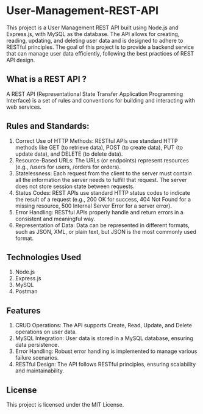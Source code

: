 # User-Management-REST-API

This project is a User Management REST API built using Node.js and Express.js, with MySQL as the database. The API allows for creating, reading, updating, and deleting user data and is designed to adhere to RESTful principles. The goal of this project is to provide a backend service that can manage user data efficiently, following the best practices of REST API design.

## What is a REST API ? 

A REST API (Representational State Transfer Application Programming Interface) is a set of rules and conventions for building and interacting with web services.

## Rules and Standards:

1. Correct Use of HTTP Methods: RESTful APIs use standard HTTP methods like GET (to retrieve data), POST (to create data), PUT (to update data), and DELETE (to delete data).
2. Resource-Based URLs: The URLs (or endpoints) represent resources (e.g., /users for users, /orders for orders).
3. Statelessness: Each request from the client to the server must contain all the information the server needs to fulfill that request. The server does not store session state between requests.
4. Status Codes: REST APIs use standard HTTP status codes to indicate the result of a request (e.g., 200 OK for success, 404 Not Found for a missing resource, 500 Internal Server Error for a server error).
5. Error Handling: RESTful APIs properly handle and return errors in a consistent and meaningful way.
6. Representation of Data: Data can be represented in different formats, such as JSON, XML, or plain text, but JSON is the most commonly used format.

## Technologies Used

1. Node.js
2. Express.js
3. MySQL
4. Postman 

## Features

1. CRUD Operations: The API supports Create, Read, Update, and Delete operations on user data.
2. MySQL Integration: User data is stored in a MySQL database, ensuring data persistence.
3. Error Handling: Robust error handling is implemented to manage various failure scenarios.
4. RESTful Design: The API follows RESTful principles, ensuring scalability and maintainability.

## License

This project is licensed under the MIT License.
